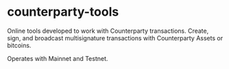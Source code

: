 # counterparty-tools
Online tools developed to work with Counterparty transactions. 
Create, sign, and broadcast multisignature transactions with Counterparty Assets or bitcoins.

Operates with Mainnet and Testnet.